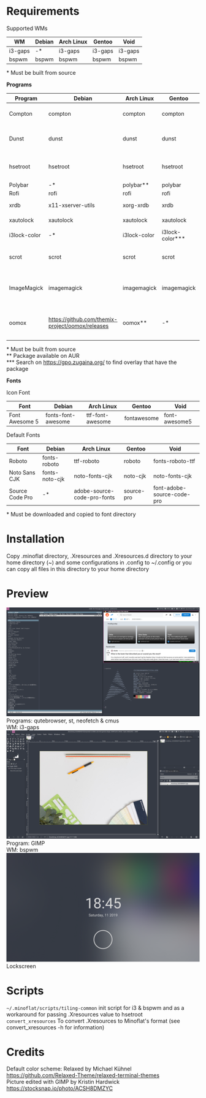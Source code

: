 # Requirements
Supported WMs

|WM|Debian|Arch Linux|Gentoo|Void|
|-|-|-|-|-|
|i3-gaps|-*|i3-gaps|i3-gaps|i3-gaps|
|bspwm|bspwm|bspwm|bspwm|bspwm|

\* Must be built from source

**Programs**

|Program|Debian|Arch Linux|Gentoo|Void|Explanation|
|-|-|-|-|-|-|
|Compton|compton|compton|compton|compton|Compositor for shadow & fading|
|Dunst|dunst|dunst|dunst|dunst|Notification daemon (for displaying notifications)
|hsetroot|hsetroot|hsetroot|hsetroot|polybar|Set workspace background color|
|Polybar|-*|polybar**|polybar|polybar|Bar|
|Rofi|rofi|rofi|rofi|rofi|Launcher|
|xrdb|x11-xserver-utils|xorg-xrdb|xrdb|xrdb|For loading .Xresources|
|xautolock|xautolock|xautolock|xautolock|xautolock|For auto locking|
|i3lock-color|-*|i3lock-color|i3lock-color***|i3lock-color|Lockscreen|
|scrot|scrot|scrot|scrot|scrot|For taking screenshot for the lockscreen|
|ImageMagick|imagemagick|imagemagick|imagemagick|ImageMagick|For blurring the screenshot for the lockscreen|
|oomox|https://github.com/themix-project/oomox/releases|oomox**|-*|-*|Generate a GTK theme to match the color scheme|

\* Must be built from source\
\*\* Package available on AUR\
\*\*\* Search on https://gpo.zugaina.org/ to find overlay that have the package

**Fonts**

Icon Font

|Font|Debian|Arch Linux|Gentoo|Void|
|-|-|-|-|-|
|Font Awesome 5|fonts-font-awesome|ttf-font-awesome|fontawesome|font-awesome5|

Default Fonts

|Font|Debian|Arch Linux|Gentoo|Void|
|-|-|-|-|-|
|Roboto|fonts-roboto|ttf-roboto|roboto|fonts-roboto-ttf|
|Noto Sans CJK|fonts-noto-cjk|noto-fonts-cjk|noto-cjk|noto-fonts-cjk|
|Source Code Pro|-*|adobe-source-code-pro-fonts|source-pro|font-adobe-source-code-pro|

\* Must be downloaded and copied to font directory

# Installation
Copy .minoflat directory, .Xresources and .Xresources.d directory to your home directory (~) and some configurations in .config to ~/.config or you can copy all files in this directory to your home directory

# Preview
<img src="screenshots/2019-10-20-11.png">\
Programs: qutebrowser, st, neofetch & cmus\
WM: i3-gaps
<img src="screenshots/2019-11-06-03.png">
Program: GIMP\
WM: bspwm
<img src="screenshots/lock.png">
Lockscreen


# Scripts

```~/.minoflat/scripts/tiling-common``` init script for i3 & bspwm and as a workaround for passing .Xresources value to hsetroot\
```convert_xresources``` To convert .Xresources to Minoflat's format (see convert_xresources -h for information)

# Credits
Default color scheme: Relaxed by Michael Kühnel https://github.com/Relaxed-Theme/relaxed-terminal-themes \
Picture edited with GIMP by Kristin Hardwick https://stocksnap.io/photo/ACSH8DMZYC
